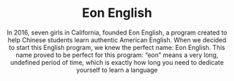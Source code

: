 <div align="center">

  # Eon English
  In 2016, seven girls in California, founded Eon English, a program created to help Chinese students learn authentic American English. When we decided to start this English program, we knew the perfect name: Eon English.
  This name proved to be perfect for this program: “eon” means a very long, undefined period of time, which is exactly how long you need to dedicate yourself to learn a language

</div>
